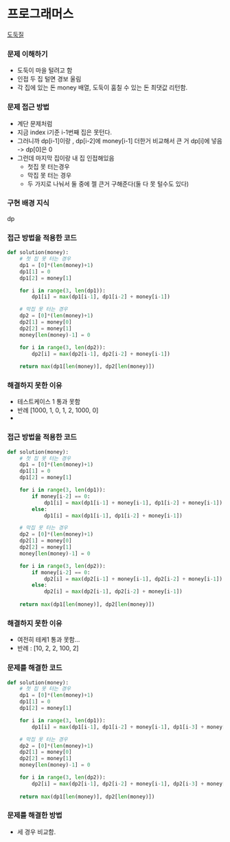 # 프로그래머스
[도둑질](https://programmers.co.kr/learn/courses/30/lessons/42897)

### 문제 이해하기
- 도둑이 마을 털려고 함
- 인접 두 집 털면 경보 울림
- 각 집에 있는 돈 money 배열, 도둑이 훔칠 수 있는 돈 최댓값 리턴함.

### 문제 접근 방법
- 계단 문제처럼
- 지금 index i기준 i-1번째 집은 못턴다.
- 그러니까 dp[i-1]이랑 , dp[i-2]에 money[i-1] 더한거 비교해서 큰 거 dp[i]에 넣음 -> dp[0]은 0
- 그런데 마지막 집이랑 내 집 인접해있음
    - 첫집 못 터는경우
    - 막집 못 터는 경우
    - 두 가지로 나눠서 둘 중에 젤 큰거 구해준다(둘 다 못 털수도 있다)

### 구현 배경 지식
dp

### 접근 방법을 적용한 코드
```python
def solution(money):
    # 첫 집 못 터는 경우
    dp1 = [0]*(len(money)+1)
    dp1[1] = 0
    dp1[2] = money[1]

    for i in range(3, len(dp1)):
        dp1[i] = max(dp1[i-1], dp1[i-2] + money[i-1])

    # 막집 못 터는 경우
    dp2 = [0]*(len(money)+1)
    dp2[1] = money[0]
    dp2[2] = money[1]
    money[len(money)-1] = 0

    for i in range(3, len(dp2)):
        dp2[i] = max(dp2[i-1], dp2[i-2] + money[i-1])
    
    return max(dp1[len(money)], dp2[len(money)])
```
### 해결하지 못한 이유
- 테스트케이스 1 통과 못함
- 반례 [1000, 1, 0, 1, 2, 1000, 0]
- 
### 접근 방법을 적용한 코드
```python
def solution(money):
    # 첫 집 못 터는 경우
    dp1 = [0]*(len(money)+1)
    dp1[1] = 0
    dp1[2] = money[1]

    for i in range(3, len(dp1)):
        if money[i-2] == 0:
            dp1[i] = max(dp1[i-1] + money[i-1], dp1[i-2] + money[i-1])
        else:
            dp1[i] = max(dp1[i-1], dp1[i-2] + money[i-1])

    # 막집 못 터는 경우
    dp2 = [0]*(len(money)+1)
    dp2[1] = money[0]
    dp2[2] = money[1]
    money[len(money)-1] = 0

    for i in range(3, len(dp2)):
        if money[i-2] == 0:
            dp2[i] = max(dp2[i-1] + money[i-1], dp2[i-2] + money[i-1])
        else:
            dp2[i] = max(dp2[i-1], dp2[i-2] + money[i-1])
    
    return max(dp1[len(money)], dp2[len(money)])
```
### 해결하지 못한 이유
- 여전히 테케1 통과 못함...
- 반례 : [10, 2, 2, 100, 2]

### 문제를 해결한 코드
```python
def solution(money):
    # 첫 집 못 터는 경우
    dp1 = [0]*(len(money)+1)
    dp1[1] = 0
    dp1[2] = money[1]

    for i in range(3, len(dp1)):
        dp1[i] = max(dp1[i-1], dp1[i-2] + money[i-1], dp1[i-3] + money[i-1])

    # 막집 못 터는 경우
    dp2 = [0]*(len(money)+1)
    dp2[1] = money[0]
    dp2[2] = money[1]
    money[len(money)-1] = 0

    for i in range(3, len(dp2)):
        dp2[i] = max(dp2[i-1], dp2[i-2] + money[i-1], dp2[i-3] + money[i-1])
    
    return max(dp1[len(money)], dp2[len(money)])
```
### 문제를 해결한 방법
- 세 경우 비교함.